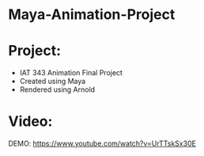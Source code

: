 # Maya-Animation-Project

# Project:
- IAT 343 Animation Final Project
- Created using Maya
- Rendered using Arnold
# Video:
DEMO: https://www.youtube.com/watch?v=UrTTskSx30E
